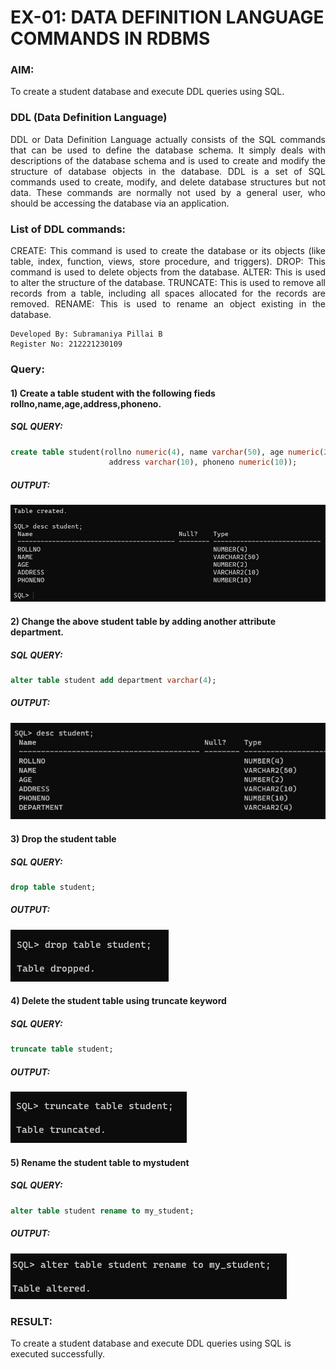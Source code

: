 # EX-01: DATA DEFINITION LANGUAGE COMMANDS IN RDBMS
### AIM:
To create a student database and execute DDL queries using SQL.
### DDL (Data Definition Language)
<div align="justify">
DDL or Data Definition Language actually consists of the SQL commands that can be used to define the database schema. It simply deals with descriptions of the database schema and is used to create and modify the structure of database objects in the database. DDL is a set of SQL commands used to create, modify, and delete database structures but not data. These commands are normally not used by a general user, who should be accessing the database via an application.
</div>  

### List of DDL commands: 
<div align="justify">
CREATE: This command is used to create the database or its objects (like table, index, function, views, store procedure, and triggers).
DROP: This command is used to delete objects from the database.
ALTER: This is used to alter the structure of the database.
TRUNCATE: This is used to remove all records from a table, including all spaces allocated for the records are removed.
RENAME: This is used to rename an object existing in the database.
</div>

```
Developed By: Subramaniya Pillai B
Register No: 212221230109
```
### Query:
#### 1) Create a table student with the following fieds rollno,name,age,address,phoneno.
##### SQL QUERY: 
```sql
create table student(rollno numeric(4), name varchar(50), age numeric(2),
                      address varchar(10), phoneno numeric(10));
```
##### OUTPUT:
![git](./02.PNG)
#### 2) Change the above student table by adding another attribute department.
##### SQL QUERY: 
```SQL
alter table student add department varchar(4);
```
##### OUTPUT:
![git](./01.PNG)

#### 3) Drop the student table
##### SQL QUERY: 
```SQL
drop table student;
```
##### OUTPUT:
![git](./03.PNG)

#### 4) Delete the student table using truncate keyword
##### SQL QUERY: 
```SQL
truncate table student;
```
##### OUTPUT:
![git](./04.PNG)
#### 5) Rename the student table to mystudent
##### SQL QUERY: 
```SQL
alter table student rename to my_student;
```
##### OUTPUT:
![git](./05.PNG)
### RESULT:
To create a student database and execute DDL queries using SQL is executed successfully.
